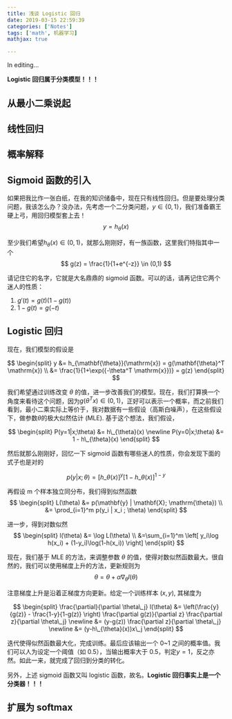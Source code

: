 ```yaml
---
title: 浅谈 Logistic 回归
date: 2019-03-15 22:59:39
categories: ['Notes']
tags: ['math', 机器学习]
mathjax: true

---
```


In editing...

**Logistic 回归属于分类模型！！！**

## 从最小二乘说起

## 线性回归

## 概率解释

## Sigmoid 函数的引入

如果把我比作一张白纸，在我的知识储备中，现在只有线性回归。但是要处理分类问题，我该怎么办？没办法，先考虑一个二分类问题，$y \in \{0,1\}$，我们准备霸王硬上弓，用回归模型套上去！
$$
y = h_{\theta}(x)
$$

至少我们希望$h_{\theta}(x) \in (0,1)$，就那么刚刚好，有一族函数，这里我们特指其中一个
$$
g(z) = \frac{1}{1+e^{-z}} \in (0,1)
$$

请记住它的名字，它就是大名鼎鼎的 sigmoid 函数。可以的话，请再记住它两个迷人的性质：

1. $g'(t) = g(t)(1-g(t))$
2. $1 - g(t) = g(-t)$

## Logistic 回归

现在，我们模型的假设是

$$
\begin{split}
y &= h_{\mathbf{\theta}}(\mathrm{x}) = g(\mathbf{\theta}^T \mathrm{x}) \\
&= \frac{1}{1+\exp({-\theta^T \mathrm{x}})} = g(z)
\end{split}
$$

我们希望通过训练改变 $\theta$ 的值，进一步改善我们的模型。现在，我们打算换一个角度来看待这个问题，因为$g(\theta^T x) \in (0,1)$，正好可以表示一个概率，而之前我们看到，最小二乘实际上等价于，我对数据有一些假设（高斯白噪声），在这些假设下，做参数$\theta$的极大似然估计 (MLE). 基于这个想法，我们假设，

$$
\begin{split}
P(y=1|x;\theta) &=  h\_{\theta}(x) \newline
P(y=0|x;\theta) &=  1 - h\_{\theta}(x)
\end{split}
$$

然后就那么刚刚好，回忆一下 sigmoid 函数有哪些迷人的性质，你会发现下面的式子也是对的

$$
p(y|x;\theta) = [h\_{\theta}(x)]^y [1-h\_{\theta}(x)]^{1-y}
$$

再假设 m 个样本独立同分布，我们得到似然函数
$$
\begin{split}
L(\theta) &= p(\mathbf{y} | \mathbf{X}; \mathrm{\theta}) \\
&= \prod_{i=1}^m p(y_i | x_i ; \theta)
\end{split}
$$

进一步，得到对数似然
$$
\begin{split}
l(\theta) &= \log L(\theta) \\
&=\sum_{i=1}^m \left[ y_i\log h(x_i) + (1-y_i)\log(1-h(x_i)) \right]
\end{split}
$$

现在，我们基于 MLE 的方法，来调整参数 $\theta$ 的值，使得对数似然函数最大。很自然的，我们可以使用梯度上升的方法，更新规则为
$$
\theta = \theta + \alpha \nabla_{\theta} l(\theta)
$$

注意梯度上升是沿着正梯度方向更新。给定一个训练样本 $(x,y)$, 其梯度为

$$
\begin{split}
\frac{\partial}{\partial \theta\_j} l(\theta)
&= \left(\frac{y}{g(z)} - \frac{1-y}{1-g(z)}
\right)
\frac{\partial g(z)}{\partial z} \frac{\partial z}{\partial \theta\_j} \newline
&= (y-g(z)) \frac{\partial z}{\partial \theta\_j} \newline
&= (y-h\_{\theta}(x))x\_j
\end{split}
$$

迭代使得似然函数最大化，完成训练。最后应该输出一个 0~1 之间的概率值。我们可以人为设定一个阈值（如 0.5），当输出概率大于 0.5，判定$y=1$，反之亦然。如此一来，就完成了回归到分类的转化。

另外，上述 sigmoid 函数又叫 logistic 函数，故名。**Logistic 回归事实上是一个分类器！！！**

## 扩展为 softmax
